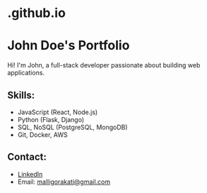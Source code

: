 # .github.io

# John Doe's Portfolio

Hi! I'm John, a full-stack developer passionate about building web applications.

## Skills:
- JavaScript (React, Node.js)
- Python (Flask, Django)
- SQL, NoSQL (PostgreSQL, MongoDB)
- Git, Docker, AWS



## Contact:
- [LinkedIn](https://www.linkedin.com/in/malli-gorakati-9270aa1ba/)
- Email: malligorakati@gmail.com
